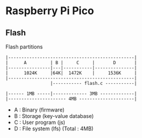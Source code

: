 # Raspberry Pi Pico

## Flash

Flash partitions

```
|------------------------------------------------|
|      A         | B |     C     |       D       |
|----------------|---|-----------|---------------|
|      1024K     |64K|  1472K    |     1536K     |
|------------------------------------------------|
                 |----------- flash.c -----------|

|------ 1MB -----|------------- 3MB -------------|
|---------------------- 4MB ---------------------|
```

- A : Binary (firmware)
- B : Storage (key-value database)
- C : User program (js)
- D : File system (lfs)
  (Total : 4MB)

